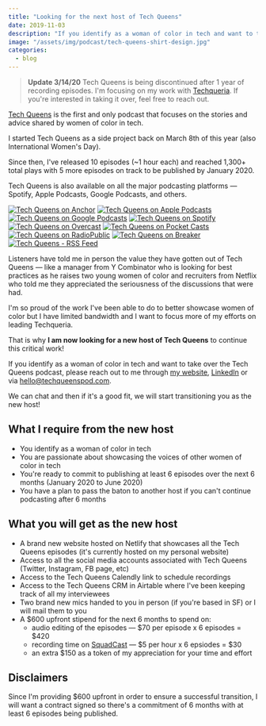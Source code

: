 ```yaml
---
title: "Looking for the next host of Tech Queens"
date: 2019-11-03
description: "If you identify as a woman of color in tech and want to take over the Tech Queens podcast, please reach out to me. 👑"
image: "/assets/img/podcast/tech-queens-shirt-design.jpg"
categories:
  - blog
---
```


> **Update 3/14/20** Tech Queens is being discontinued after 1 year of recording episodes. I'm focusing on my work with [Techqueria](https://techqueria.org). If you're interested in taking it over, feel free to reach out.

[Tech Queens](/podcast/) is the first and only podcast that focuses on the stories and advice shared by women of color in tech.

I started Tech Queens as a side project back on March 8th of this year (also International Women's Day).

Since then, I've released 10 episodes (~1 hour each) and reached 1,300+ total plays with 5 more episodes on track to be published by January 2020.

Tech Queens is also available on all the major podcasting platforms — Spotify, Apple Podcasts, Google Podcasts, and others.

<div class="section-banners u-flex--center u-margin-top--2 u-margin-bottom--2 v--podcast">
  <!-- Anchor -->
  <a href="https://anchor.fm/tech-queens" rel="noopener" target="_blank"><img alt="Tech Queens on Anchor" class="lozad" data-src="/assets/img/podcast/listen/anchor.svg" loading="lazy" src="/assets/img/podcast/listen/anchor.svg" title="Tech Queens on Anchor"></a>
  <!-- Apple Podcasts -->
  <a href="https://itunes.apple.com/us/podcast/tech-queens/id1456016938" rel="noopener" target="_blank"><img alt="Tech Queens on Apple Podcasts" class="lozad" data-src="/assets/img/podcast/listen/apple-podcasts.svg" loading="lazy" src="/assets/img/podcast/listen/apple-podcasts.svg" title="Tech Queens on Apple Podcasts"></a>
  <!-- Google Podcasts -->
  <a href="https://www.google.com/podcasts?feed=aHR0cHM6Ly9hbmNob3IuZm0vcy8yOGZhMmY4L3BvZGNhc3QvcnNz" rel="noopener" target="_blank"><img alt="Tech Queens on Google Podcasts" class="lozad" data-src="/assets/img/podcast/listen/google-podcasts.svg" loading="lazy" src="/assets/img/podcast/listen/google-podcasts.svg" title="Tech Queens on Google Podcasts"></a>
  <a href="https://open.spotify.com/show/7l8cX4bI4aLvWqIr4lqzXh" rel="noopener" target="_blank"><img alt="Tech Queens on Spotify" class="lozad" data-src="/assets/img/podcast/listen/spotify.svg" loading="lazy" src="/assets/img/podcast/listen/spotify.svg" title="Tech Queens on Spotify"></a>
  <!-- Overcast -->
  <a href="https://overcast.fm/itunes1456016938/tech-queens" rel="noopener" target="_blank"><img alt="Tech Queens on Overcast" class="lozad" data-src="/assets/img/podcast/listen/overcast.svg" loading="lazy" src="/assets/img/podcast/listen/overcast.svg" title="Tech Queens on Overcast"></a>
  <!-- Pocket Casts -->
  <a href="https://pca.st/v7OE" rel="noopener" target="_blank"><img alt="Tech Queens on Pocket Casts" class="lozad" data-src="/assets/img/podcast/listen/pocket-casts.svg" loading="lazy" src="/assets/img/podcast/listen/pocket-casts.svg" title="Tech Queens on Pocket Casts"></a>
  <!-- RadioPublic -->
  <a href="https://radiopublic.com/tech-queens-GqkNJp" rel="noopener" target="_blank"><img alt="Tech Queens on RadioPublic" class="lozad" data-src="/assets/img/podcast/listen/radiopublic.svg" loading="lazy" src="/assets/img/podcast/listen/radiopublic.svg" title="Tech Queens on RadioPublic"></a>
  <!-- Breaker -->
  <a href="https://www.breaker.audio/tech-queens" rel="noopener" target="_blank"><img alt="Tech Queens on Breaker" class="lozad" data-src="/assets/img/podcast/listen/breaker.svg" loading="lazy" src="/assets/img/podcast/listen/breaker.svg" title="Tech Queens on Breaker"></a>
  <!-- RSS -->
  <a href="https://anchor.fm/s/28fa2f8/podcast/rss" rel="noopener" target="_blank"><img alt="Tech Queens - RSS Feed" class="lozad" data-src="/assets/img/podcast/listen/rss.svg" loading="lazy" src="/assets/img/podcast/listen/rss.svg" title="Tech Queens - RSS Feed"></a>
</div>

Listeners have told me in person the value they have gotten out of Tech Queens — like a manager from Y Combinator who is looking for best practices as he raises two young women of color and recruiters from Netflix who told me they appreciated the seriousness of the discussions that were had.

I'm so proud of the work I've been able to do to better showcase women of color but I have limited bandwidth and I want to focus more of my efforts on leading Techqueria.

That is why **I am now looking for a new host of Tech Queens** to continue this critical work!

If you identify as a woman of color in tech and want to take over the Tech Queens podcast, please reach out to me through [my website](/contact/), [LinkedIn](https://linkedin.com/in/fvcproductions) or via [hello@techqueenspod.com](mailto:hello@techqueenspod.com).

We can chat and then if it's a good fit, we will start transitioning you as the new host!

## What I require from the new host

- You identify as a woman of color in tech
- You are passionate about showcasing the voices of other women of color in tech
- You're ready to commit to publishing at least 6 episodes over the next 6 months (January 2020 to June 2020)
- You have a plan to pass the baton to another host if you can't continue podcasting after 6 months

## What you will get as the new host

- A brand new website hosted on Netlify that showcases all the Tech Queens episodes (it's currently hosted on my personal website)
- Access to all the social media accounts associated with Tech Queens (Twitter, Instagram, FB page, etc)
- Access to the Tech Queens Calendly link to schedule recordings
- Access to the Tech Queens CRM in Airtable where I've been keeping track of all my interviewees
- Two brand new mics handed to you in person (if you're based in SF) or I will mail them to you
- A $600 upfront stipend for the next 6 months to spend on:
  - audio editing of the episodes — $70 per episode x 6 episodes = $420
  - recording time on [SquadCast](https://squadcast.fm/) — $5 per hour x 6 epsiodes = $30
  - an extra $150 as a token of my appreciation for your time and effort

## Disclaimers

Since I'm providing $600 upfront in order to ensure a successful transition, I will want a contract signed so there's a commitment of 6 months with at least 6 episodes being published.